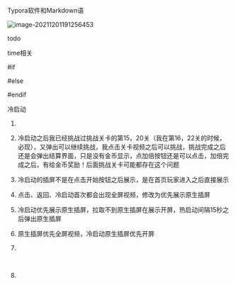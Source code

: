 Typora软件和Markdown语

![image-20211201191256453](C:\Users\xian\AppData\Roaming\Typora\typora-user-images\image-20211201191256453.png)



todo

time相关



#if

#else

#endif





冷启动



1. ​

2. 冷启动之后我已经挑战过挑战关卡的第15，20关（我在第16，22关的时候，必现），又弹出可以继续挑战，我点击关卡视频之后可以挑战，挑战完成之后还是会弹出结算界面，只是没有金币显示，点加倍按钮还是可以点击，加倍完成之后，有给金币奖励！后面挑战关卡可能都存在这个问题

3. 冷启动的插屏不是在点击开始按钮之后展示，是在首页玩家进入之后直接展示

4. 点击、返回、冷启动首次都会出现全屏视频，修改为优先展示原生插屏

5. 冷启动优先展示原生插屏，拉取不到原生插屏在展示开屏，热启动间隔15秒之后弹出原生插屏

6. 原生插屏优先全屏视频，冷启动原生插屏优先开屏

7. ​

   ​

8. ​